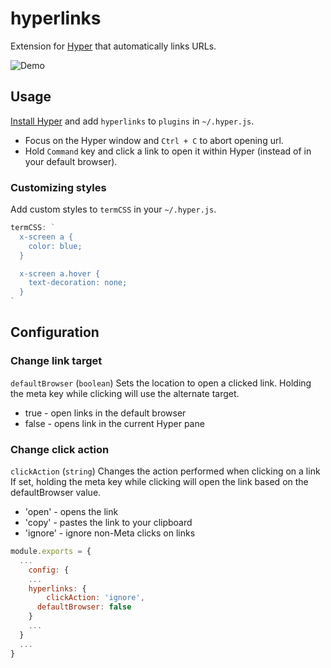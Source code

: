 # hyperlinks

Extension for [Hyper](https://hyper.is) that automatically links URLs.

![Demo](https://cloud.githubusercontent.com/assets/775227/16933009/4fd309a0-4d85-11e6-99b5-720185f4b7d8.gif)

## Usage

[Install Hyper](https://hyper.is/#installation) and add `hyperlinks` to `plugins`
in `~/.hyper.js`.

- Focus on the Hyper window and `Ctrl + C` to abort opening url.
- Hold `Command` key and click a link to open it within Hyper (instead of in your default browser).

### Customizing styles

Add custom styles to `termCSS` in your `~/.hyper.js`.

```js
termCSS: `
  x-screen a {
    color: blue;
  }

  x-screen a.hover {
    text-decoration: none;
  }
`
```

## Configuration

### Change link target
`defaultBrowser` (`boolean`)
Sets the location to open a clicked link. Holding the meta key while clicking will use the alternate target.

- true - <default> open links in the default browser
- false - opens link in the current Hyper pane

### Change click action
`clickAction` (`string`)
Changes the action performed when clicking on a link
If set, holding the meta key while clicking will open the link based on the defaultBrowser value.

- 'open' - <default> opens the link
- 'copy' - pastes the link to your clipboard
- 'ignore' - ignore non-Meta clicks on links

```js
module.exports = {
  ...
    config: {
    ...
    hyperlinks: {
    	clickAction: 'ignore',
      defaultBrowser: false
    }
    ...
  }
  ...
}
```

